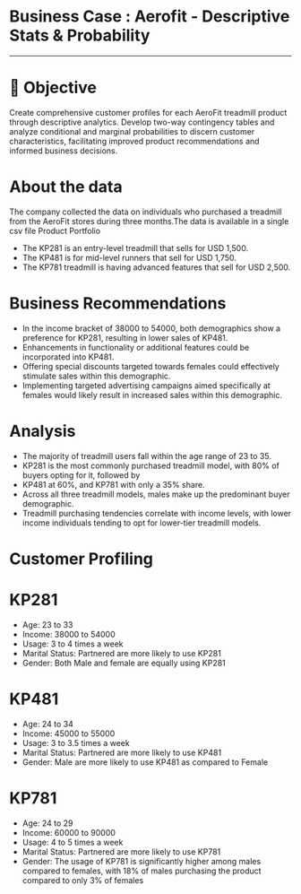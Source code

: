 # Business Case : Aerofit - Descriptive Stats &amp; Probability
---
# 🎯 Objective
Create comprehensive customer profiles for each AeroFit treadmill product through descriptive analytics. Develop two-way contingency tables and analyze conditional and marginal probabilities to discern customer characteristics, facilitating improved product recommendations and informed business decisions.

# About the data
The company collected the data on individuals who purchased a treadmill from the AeroFit stores during three months.The data is available in a single csv file
Product Portfolio
- The KP281 is an entry-level treadmill that sells for USD 1,500.
- The KP481 is for mid-level runners that sell for USD 1,750.
- The KP781 treadmill is having advanced features that sell for USD 2,500.

# Business Recommendations
- In the income bracket of 38000 to 54000, both demographics show a preference for KP281, resulting in lower sales of KP481.
- Enhancements in functionality or additional features could be incorporated into KP481.
- Offering special discounts targeted towards females could effectively stimulate sales within this demographic.
- Implementing targeted advertising campaigns aimed specifically at females would likely result in increased sales within this demographic.

# Analysis
- The majority of treadmill users fall within the age range of 23 to 35.
- KP281 is the most commonly purchased treadmill model, with 80% of buyers opting for it, followed by
- KP481 at 60%, and KP781 with only a 35% share.
- Across all three treadmill models, males make up the predominant buyer demographic.
- Treadmill purchasing tendencies correlate with income levels, with lower income individuals tending to opt for lower-tier treadmill models.

# Customer Profiling

# KP281
- Age: 23 to 33
- Income: 38000 to 54000
- Usage: 3 to 4 times a week
- Marital Status: Partnered are more likely to use KP281
- Gender: Both Male and female are equally using KP281

# KP481
- Age: 24 to 34
- Income: 45000 to 55000
- Usage: 3 to 3.5 times a week
- Marital Status: Partnered are more likely to use KP481
- Gender: Male are more likely to use KP481 as compared to Female

# KP781
- Age: 24 to 29
- Income: 60000 to 90000
- Usage: 4 to 5 times a week
- Marital Status: Partnered are more likely to use KP781
- Gender: The usage of KP781 is significantly higher among males compared to females, with 18% of males purchasing the product compared to only 3% of females





